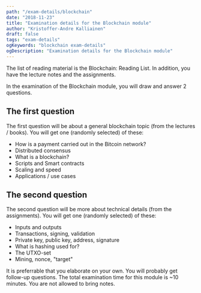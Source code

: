 ```yaml
---
path: "/exam-details/blockchain"
date: "2018-11-23"
title: "Examination details for the Blockchain module"
author: "Kristoffer-Andre Kalliainen"
draft: false
tags: "exam-details"
ogKeywords: "blockchain exam-details"
ogDescription: "Examination details for the Blockchain module"
---
```


The list of reading material is the Blockchain: Reading List. In addition, you have the lecture notes and the assignments.

In the examination of the Blockchain module, you will draw and answer 2 questions.

## The first question

The first question will be about a general blockchain topic (from the lectures / books). You will get one (randomly selected) of these:

- How is a payment carried out in the Bitcoin network?
- Distributed consensus
- What is a blockchain?
- Scripts and Smart contracts
- Scaling and speed
- Applications / use cases

## The second question

The second question will be more about technical details (from the assignments). You will get one (randomly selected) of these:

- Inputs and outputs
- Transactions, signing, validation
- Private key, public key, address, signature
- What is hashing used for?
- The UTXO-set
- Mining, nonce, "target"

It is preferrable that you elaborate on your own. You will probably get follow-up questions. The total examination time for this module is ~10 minutes. You are not allowed to bring notes.
